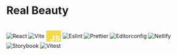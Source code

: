 <h1>Real Beauty</h1>
<div style="display: inline_block"><br>
  <img align="center" alt="React" height="30" width="40" src="https://cdn.jsdelivr.net/gh/devicons/devicon/icons/react/react-original.svg">
   <img align="center" alt="Vite" height="30" width="30"       src="https://camo.githubusercontent.com/61e102d7c605ff91efedb9d7e47c1c4a07cef59d3e1da202fd74f4772122ca4e/68747470733a2f2f766974656a732e6465762f6c6f676f2e737667" />
  <img align="center" alt="Js" height="30" width="40" src="https://raw.githubusercontent.com/devicons/devicon/master/icons/javascript/javascript-plain.svg">
  <img align="center" alt="Eslint" height="30" width="40" src="https://cdn.jsdelivr.net/gh/devicons/devicon/icons/eslint/eslint-original.svg" />
  <img align="center" alt="Prettier" height="30" width="30" src="https://seeklogo.com/images/P/prettier-logo-D5C5197E37-seeklogo.com.png" />
  <img align="center" alt="Editorconfig" height="30" width="40" src="https://seeklogo.com/images/E/editorconfig-logo-1C2E30CF25-seeklogo.com.png" />
  <img align="center" alt="Netlify" height="100" width="100" src="https://download.logo.wine/logo/Netlify/Netlify-Logo.wine.png" />
  <img align="center" alt="Storybook" height="100" width="100" src="https://cdn.jsdelivr.net/gh/devicons/devicon/icons/storybook/storybook-original-wordmark.svg" />
  <img align="center" alt="Vitest" height="35" width="40" src="https://vitest.dev/logo-shadow.svg" />
</div>


